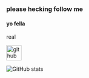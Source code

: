 ### please hecking follow me 
#### yo fella
real



[<img src='https://cdn.jsdelivr.net/npm/simple-icons@3.0.1/icons/github.svg' alt='github' height='40'>](https://github.com/MrGav)  

![GitHub stats](https://github-readme-stats.vercel.app/api?username=MrGav&show_icons=true)  

